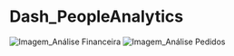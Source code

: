 # Dash_PeopleAnalytics

![Imagem_Análise Financeira](https://user-images.githubusercontent.com/68854093/204693106-9d305109-5ffa-4db3-ba6c-4981390c3b0b.png)
![Imagem_Análise Pedidos](https://user-images.githubusercontent.com/68854093/204693622-836fa674-1f8a-4dbb-b467-277528a542a9.png)

